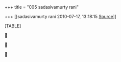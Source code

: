 +++
title = "005 sadasivamurty rani"

+++
[[sadasivamurty rani	2010-07-17, 13:18:15 [Source](https://groups.google.com/g/bvparishat/c/DLXybcqNn9I)]]



[TABLE]







